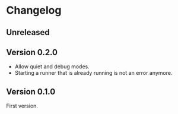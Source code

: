 # Changelog

## Unreleased

## Version 0.2.0

- Allow quiet and debug modes.
- Starting a runner that is already running is not an error anymore.

## Version 0.1.0

First version.
